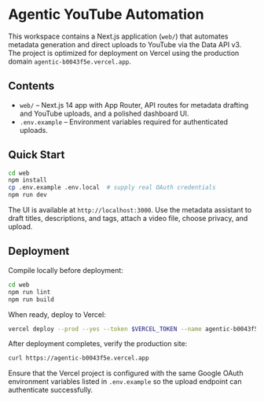 # Agentic YouTube Automation

This workspace contains a Next.js application (`web/`) that automates metadata generation and direct uploads to YouTube via the Data API v3. The project is optimized for deployment on Vercel using the production domain `agentic-b0043f5e.vercel.app`.

## Contents

- `web/` – Next.js 14 app with App Router, API routes for metadata drafting and YouTube uploads, and a polished dashboard UI.
- `.env.example` – Environment variables required for authenticated uploads.

## Quick Start

```bash
cd web
npm install
cp .env.example .env.local  # supply real OAuth credentials
npm run dev
```

The UI is available at `http://localhost:3000`. Use the metadata assistant to draft titles, descriptions, and tags, attach a video file, choose privacy, and upload.

## Deployment

Compile locally before deployment:

```bash
cd web
npm run lint
npm run build
```

When ready, deploy to Vercel:

```bash
vercel deploy --prod --yes --token $VERCEL_TOKEN --name agentic-b0043f5e
```

After deployment completes, verify the production site:

```bash
curl https://agentic-b0043f5e.vercel.app
```

Ensure that the Vercel project is configured with the same Google OAuth environment variables listed in `.env.example` so the upload endpoint can authenticate successfully.
